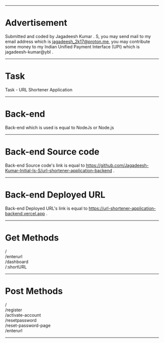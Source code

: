 <hr/>

# Advertisement

Submitted and coded by Jagadeesh Kumar . S, you may send mail to my email address which is jagadeesh_2k17@proton.me, you may contribute some money to my Indian Unified Payment Interface (UPI) which is jagadeesh-kumar@ybl .

<hr/>

# Task 

Task - URL Shortener Application

<hr/>

# Back-end

Back-end which is used is equal to NodeJs or Node.js

<hr/>

# Back-end Source code

Back-end Source code's link is equal to https://github.com/Jagadeesh-Kumar-Initial-Is-S/url-shortener-application-backend .

<hr/>

# Back-end Deployed URL

Back-end Deployed URL's link is equal to https://url-shortener-application-backend.vercel.app .

<hr/>

# Get Methods

/<br/>
/enterurl<br/>
/dashboard<br/>
/:shortURL<br/>

<hr/>

# Post Methods

/<br/>
/register<br/>
/activate-account<br/>
/resetpassword<br/>
/reset-password-page<br/>
/enterurl<br/>

<hr/>
